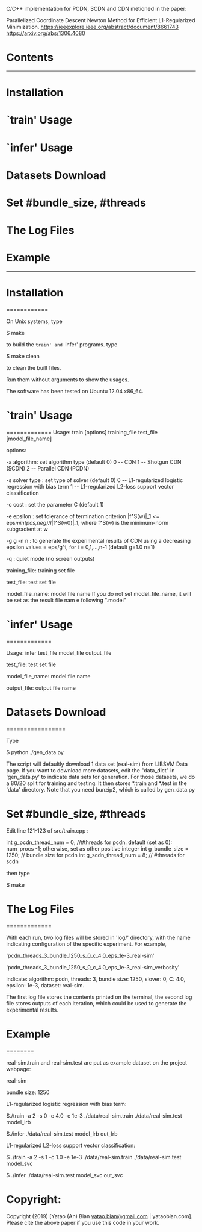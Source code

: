 C/C++ implementation for PCDN, SCDN and CDN metioned in the paper:

Parallelized Coordinate Descent Newton Method for Efficient L1-Regularized Minimization.
https://ieeexplore.ieee.org/abstract/document/8661743
https://arxiv.org/abs/1306.4080

# Contents
******************************************
Installation
============
`train' Usage
=============
`infer' Usage
=============
Datasets Download
=================
Set #bundle_size, #threads
==========================
The Log Files
=============
Example
========
*****************************************


# Installation
============

On Unix systems, type

$ make

to build the `train' and `infer'
programs. type

$ make clean

to clean the built files.

Run them without arguments to show the usages.

The software has been tested on Ubuntu 12.04 x86_64.

# `train' Usage
=============
Usage: train [options] training_file test_file [model_file_name]

options:

-a algorithm: set algorithm type (default 0)
        0 -- CDN
        1 -- Shotgun CDN (SCDN)
        2 -- Parallel CDN (PCDN)

-s solver type : set type of solver (default 0)
        0 -- L1-regularized logistic regression with bias term
        1 -- L1-regularized L2-loss support vector classification

-c cost : set the parameter C (default 1)

-e epsilon : set tolerance of termination criterion
        |f^S(w)|_1 <= eps*min(pos,neg)/l*|f^S(w0)|_1,
        where f^S(w) is the minimum-norm subgradient at w

-g g -n n : to generate the experimental results of CDN using a decreasing
            epsilon values = eps/g^i, for i = 0,1,...,n-1 (default g=1.0 n=1)

-q : quiet mode (no screen outputs)

training_file:
        training set file

test_file:
        test set file

model_file_name:
        model file name
        If you do not set model_file_name, it will be set as the result file nam
e following ".model"

# `infer' Usage
=============

Usage: infer  test_file model_file output_file

test_file:
        test set file

model_file_name:
        model file name

output_file:
        output file name


# Datasets Download
=================

Type

$ python ./gen_data.py

The script will defaultly download 1 data set (real-sim) from LIBSVM Data page.  If you want to download more datasets, edit the "data_dict" in 'gen_data.py' to indicate data sets for generation.
For those datasets, we do a 80/20 split for training and testing. It then stores *.train and *.test in the 'data' directory. Note that you need bunzip2, which is called by gen_data.py


Set #bundle_size, #threads
==========================

Edit line 121-123 of src/train.cpp :

int g_pcdn_thread_num = 0;  //#threads for pcdn. default (set as 0): num_procs -1; otherwise, set as other positive integer
int g_bundle_size = 1250;   // bundle size  for pcdn
int g_scdn_thread_num = 8;   // #threads for scdn

then type

$ make

# The Log Files
=============

With each run, two log files will be stored in 'log/' directory, with the name indicating configuration of the specific experiment. For example,

'pcdn_threads_3_bundle_1250_s_0_c_4.0_eps_1e-3_real-sim'

'pcdn_threads_3_bundle_1250_s_0_c_4.0_eps_1e-3_real-sim_verbosity'

indicate: algorithm: pcdn, threads: 3, bundle size: 1250, slover: 0, C: 4.0, epsilon: 1e-3, dataset: real-sim.

The first log file stores the contents printed on the terminal, the second log file stores outputs of each iteration, which could be used to generate the experimental results.


# Example
========

real-sim.train and real-sim.test are put as example dataset on the project webpage:

real-sim

bundle size: 1250

L1-regularized logistic regression with bias term:

$./train -a 2 -s 0 -c 4.0  -e 1e-3   ./data/real-sim.train ./data/real-sim.test model_lrb

$./infer ./data/real-sim.test model_lrb out_lrb


L1-regularized L2-loss support vector classification:

$ ./train -a 2 -s 1 -c 1.0  -e 1e-3   ./data/real-sim.train ./data/real-sim.test model_svc

$ ./infer ./data/real-sim.test model_svc out_svc

# Copyright:

Copyright (2019) [Yatao (An) Bian <yatao.bian@gmail.com> | yataobian.com]. Please cite the above paper if you use this code in your work.
